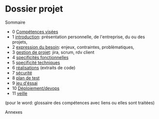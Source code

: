 # Dossier projet

Sommaire
- 0 [Compétences visées](/doc/0-skills.md)
- 1 [introduction](/doc/1-Introduction.md): présentation personnelle, de l'entreprise, du ou des projets, 
- 2 [expression du besoin](/doc/2-expression-du-besoin.md): enjeux, contraintes, problèmatiques, 
- 3 [gestion de projet](/doc/3-gestion-projet.md): jira, scrum, rdv client
- 4 [specificités fonctionnelles](/doc/4-specififites-fonctionnelles.md)
- 5 [specificité techniques](/doc/5-specificites-techniques.md)
- 6 [réalisations](/doc/6-realisations.md) (extraits de code)
- 7 [sécurité](doc/7-securite.md)
- 8 [plan de test](/doc/8-plan-test.md)
- 9 [jeu d'éssai](/doc/9-jeu-desssai.md)
- 10 [Déploiement/devops](/doc/10-deploiement.md)
- 11 [veille](/doc/11-veille.md)

(pour le word: glossaire des compétences avec liens ou elles sont traitées)

Annexes
